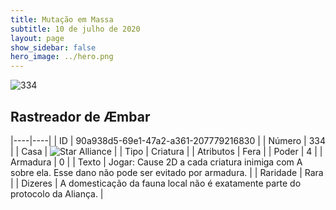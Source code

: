 ```yaml
---
title: Mutação em Massa
subtitle: 10 de julho de 2020
layout: page
show_sidebar: false
hero_image: ../hero.png
---
```


![334](https://cdn.keyforgegame.com/media/card_front/pt/479_334_MV255W3J298_pt.png)

## Rastreador de Æmbar

|----|----|
| ID | 90a938d5-69e1-47a2-a361-207779216830 |
| Número | 334 |
| Casa | ![Star Alliance](https://archonarcana.com/images/thumb/7/7d/Star_Alliance.png/22px-Star_Alliance.png "Aliança Estelar") |
| Tipo | Criatura |
| Atributos | Fera |
| Poder | 4 |
| Armadura | 0 |
| Texto | Jogar: Cause 2D a cada criatura inimiga com A sobre ela. Esse dano não pode ser evitado por armadura. |
| Raridade | Rara |
| Dizeres | A domesticação da fauna local não é exatamente parte do protocolo da Aliança. |

